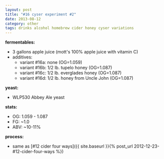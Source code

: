```yaml
---
layout: post
title: "#16 cyser experiment #2"
date: 2013-08-12
category: other
tags: drinks alcohol homebrew cider honey cyser variations
---
```

**fermentables:**
* 3 gallons apple juice (mott's 100% apple juice with vitamin C)
* additives:
  * variant #16a: none (OG=1.059)
  * variant #16b: 1/2 lb. tupelo honey (OG=1.087)
  * variant #16c: 1/2 lb. everglades honey (OG=1.087)
  * variant #16d: 1/2 lb. honey from Uncle John (OG=1.087)

**yeast:**
* WLP530 Abbey Ale yeast

**stats:**
* OG: 1.059 - 1.087
* FG: ~1.0
* ABV: ~10-11%

**process:**
* same as [#12 cider four ways]({{ site.baseurl }}{% post_url 2012-12-23-#12-cider-four-ways %})
